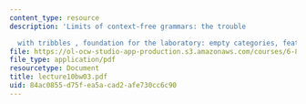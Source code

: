 ```yaml
---
content_type: resource
description: 'Limits of context-free grammars: the trouble

  with tribbles , foundation for the laboratory: empty categories, feature-based grammars/parsing.'
file: https://ol-ocw-studio-app-production.s3.amazonaws.com/courses/6-863j-natural-language-and-the-computer-representation-of-knowledge-spring-2003/84ac0855d75fea5acad2afe730cc6c90_lecture10bw03.pdf
file_type: application/pdf
resourcetype: Document
title: lecture10bw03.pdf
uid: 84ac0855-d75f-ea5a-cad2-afe730cc6c90
---
```

